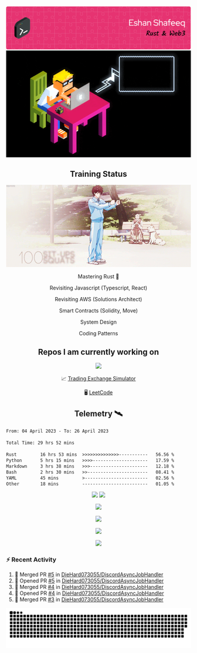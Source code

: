 ![Header](/assets/github-header-image.png)
![Work in Progress](/assets/WIP.gif "Work in Progress")


<h2 align="center">Training Status</h2>
<p align="center">
  <img alig src="/assets/saitama_training.gif" />
</p>


<p align="center">
Mastering Rust 🦀  
</p>
<p align="center">
Revisiting Javascript (Typescript, React)  
</p>
<p align="center">
Revisiting AWS (Solutions Architect)  
</p>
<p align="center">
Smart Contracts (Solidity, Move)  
</p>
<p align="center">
System Design  
</p>
<p align="center">
Coding Patterns  
</p>

<h2 align="center">Repos I am currently working on </h2>
<p align="center">
  <img alig src="/assets/Izuku_uses_Faux_100.gif" />
</p>

<p align="center">
 📈 <a href="https://github.com/DieHard073055/solid-carnival">Trading Exchange Simulator</a></li>
</p>
<p align="center">
 🖥  <a href="https://github.com/DieHard073055/super-duper-octo-disc">LeetCode</a></li>
</p>


<h2 align="center">Telemetry  🛰</h2>
<!--START_SECTION:waka-->

```text
From: 04 April 2023 - To: 26 April 2023

Total Time: 29 hrs 52 mins

Rust         16 hrs 53 mins  >>>>>>>>>>>>>>-----------   56.56 %
Python       5 hrs 15 mins   >>>>---------------------   17.59 %
Markdown     3 hrs 38 mins   >>>----------------------   12.18 %
Bash         2 hrs 30 mins   >>-----------------------   08.41 %
YAML         45 mins         >------------------------   02.56 %
Other        18 mins         -------------------------   01.05 %
```

<!--END_SECTION:waka-->

<p align="center">
  <img width="500" alig src="https://wakatime.com/share/@e5cdae17-ff21-447b-88c4-dbcea5d0baa2/4578abe6-1ecf-4208-bbce-9cfc08a143ad.svg" />
  <img width="500" alig src="https://wakatime.com/share/@e5cdae17-ff21-447b-88c4-dbcea5d0baa2/408d90d5-b838-4730-880e-a778bf51a460.svg" />
</p>

<p align="center">
  <img alig src="https://github-profile-trophy.vercel.app/?username=diehard073055&theme=darkhub" />
</p>

<p align="center">
  <img alig src="https://github-readme-stats.vercel.app/api?username=diehard073055&show_icons=true&theme=radical&card_width=700" />
</p>

<p align="center">
  <img alig src="https://github-readme-stats.vercel.app/api/top-langs/?username=diehard073055&theme=radical&card_width=700" />
</p>
<p align="center">
  <img alig src="https://streak-stats.demolab.com?user=diehard073055&theme=dark&hide_border=true" />
</p>



### ⚡ Recent Activity

<!--START_SECTION:activity-->
1. 🎉 Merged PR [#5](https://github.com/DieHard073055/DiscordAsyncJobHandler/pull/5) in [DieHard073055/DiscordAsyncJobHandler](https://github.com/DieHard073055/DiscordAsyncJobHandler)
2. 💪 Opened PR [#5](https://github.com/DieHard073055/DiscordAsyncJobHandler/pull/5) in [DieHard073055/DiscordAsyncJobHandler](https://github.com/DieHard073055/DiscordAsyncJobHandler)
3. 🎉 Merged PR [#4](https://github.com/DieHard073055/DiscordAsyncJobHandler/pull/4) in [DieHard073055/DiscordAsyncJobHandler](https://github.com/DieHard073055/DiscordAsyncJobHandler)
4. 💪 Opened PR [#4](https://github.com/DieHard073055/DiscordAsyncJobHandler/pull/4) in [DieHard073055/DiscordAsyncJobHandler](https://github.com/DieHard073055/DiscordAsyncJobHandler)
5. 🎉 Merged PR [#3](https://github.com/DieHard073055/DiscordAsyncJobHandler/pull/3) in [DieHard073055/DiscordAsyncJobHandler](https://github.com/DieHard073055/DiscordAsyncJobHandler)
<!--END_SECTION:activity-->

<picture>
  <source media="(prefers-color-scheme: dark)" srcset="https://raw.githubusercontent.com/DieHard073055/diehard073055/output/github-contribution-grid-snake-dark.svg" />
  <source media="(prefers-color-scheme: light)" srcset="https://raw.githubusercontent.com/DieHard073055/diehard073055/output/github-contribution-grid-snake.svg" />
  <img alt="github-snake" src="https://raw.githubusercontent.com/DieHard073055/diehard073055/output/github-contribution-grid-snake.svg" />
</picture>
